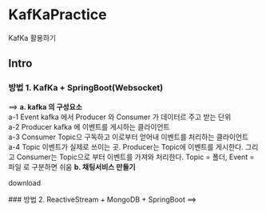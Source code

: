 # KafKaPractice
KafKa 활용하기


## Intro
### 방법 1. KafKa + SpringBoot(Websocket)
==> 
  <b>a. kafka 의 구성요소</b>
    <br/>a-1 Event
        kafka 에서 Producer 와 Consumer 가 데이터르 주고 받는 단위
    <br/>a-2 Producer
        kafka 에 이벤트를 게시하는 클라이언트
    <br/>a-3 Consumer
        Topic으 구독하고 이로부터 얻어내 이벤트를 처리하는 클라이언트
    <br/>a-4 Topic
        이벤트가 실제로 쓰이는 곳. Producer는 Topic에 이벤트를 게시한다. 그리고 Consumer는 Topic으로 부터 이벤트를 가져와 처리한다. Topic = 폴더, Event = 파일 로 구분하면 쉬움
 <b>b. 채팅서비스 만들기</b>
 <p style={"color":"red"}>download</p>
### 방법 2. ReactiveStream + MongoDB + SpringBoot
==>
